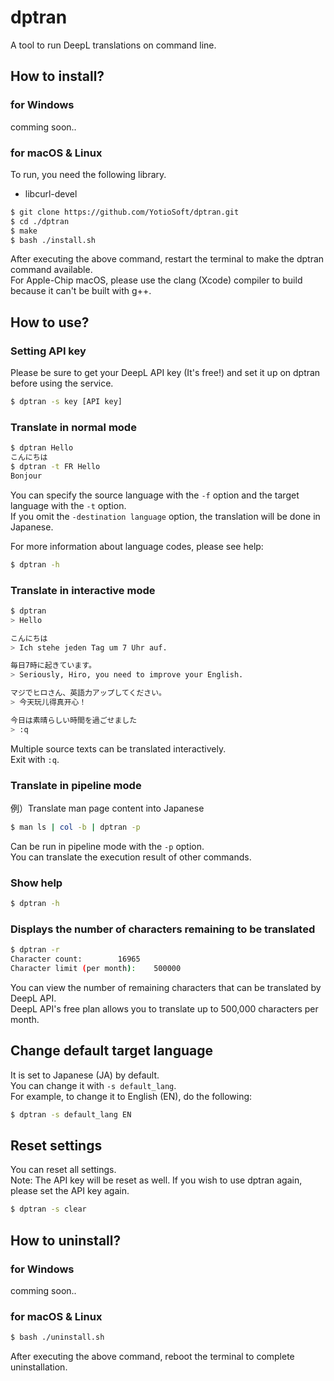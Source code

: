 # dptran

A tool to run DeepL translations on command line.

## How to install?

### for Windows

comming soon..

### for macOS & Linux

To run, you need the following library.  

- libcurl-devel

```bash
$ git clone https://github.com/YotioSoft/dptran.git
$ cd ./dptran
$ make
$ bash ./install.sh
```

After executing the above command, restart the terminal to make the dptran command available.  
For Apple-Chip macOS, please use the clang (Xcode) compiler to build because it can't be built with g++.

## How to use?

### Setting API key

Please be sure to get your DeepL API key (It's free!) and set it up on dptran before using the service.

```bash
$ dptran -s key [API key]
```

### Translate in normal mode

```bash
$ dptran Hello
こんにちは
$ dptran -t FR Hello
Bonjour
```

You can specify the source language with the ``-f`` option and the target language with the ``-t`` option.  
If you omit the ``-destination language`` option, the translation will be done in Japanese.  

For more information about language codes, please see help:  

```bash
$ dptran -h
```

### Translate in interactive mode

```bash
$ dptran
> Hello

こんにちは
> Ich stehe jeden Tag um 7 Uhr auf.

毎日7時に起きています。
> Seriously, Hiro, you need to improve your English.

マジでヒロさん、英語力アップしてください。
> 今天玩儿得真开心！

今日は素晴らしい時間を過ごせました
> :q
```

Multiple source texts can be translated interactively.  
Exit with ``:q``.

### Translate in pipeline mode

例）Translate man page content into Japanese  

```bash
$ man ls | col -b | dptran -p
```

Can be run in pipeline mode with the ``-p`` option.  
You can translate the execution result of other commands.

### Show help

```bash
$ dptran -h
```

### Displays the number of characters remaining to be translated

```bash
$ dptran -r
Character count:		16965
Character limit (per month):	500000
```

You can view the number of remaining characters that can be translated by DeepL API.  
DeepL API's free plan allows you to translate up to 500,000 characters per month.

## Change default target language

It is set to Japanese (JA) by default.  
You can change it with ``-s default_lang``.  
For example, to change it to English (EN), do the following:

```bash
$ dptran -s default_lang EN
```

## Reset settings

You can reset all settings.  
Note: The API key will be reset as well. If you wish to use dptran again, please set the API key again.  

```bash
$ dptran -s clear
```



## How to uninstall?

### for Windows

comming soon..

### for macOS & Linux

```bash
$ bash ./uninstall.sh
```

After executing the above command, reboot the terminal to complete uninstallation.
